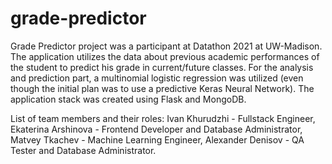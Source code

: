 # grade-predictor
Grade Predictor project was a participant at Datathon 2021 at UW-Madison. The application utilizes the data about previous academic performances of the student to predict his grade in current/future classes. For the analysis and prediction part, a multinomial logistic regression was utilized (even though the initial plan was to use a predictive Keras Neural Network). The application stack was created using Flask and MongoDB.

List of team members and their roles: Ivan Khurudzhi - Fullstack Engineer, Ekaterina Arshinova - Frontend Developer and Database Administrator, Matvey Tkachev - Machine Learning Engineer, Alexander Denisov - QA Tester and Database Administrator.
